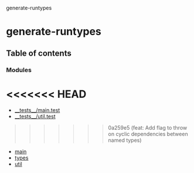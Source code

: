 generate-runtypes

# generate-runtypes

## Table of contents

### Modules

<<<<<<< HEAD
=======
- [\_\_tests\_\_/main.test](modules/__tests___main_test.md)
- [\_\_tests\_\_/util.test](modules/__tests___util_test.md)
>>>>>>> 0a259e5 (feat: Add flag to throw on cyclic dependencies between named types)
- [main](modules/main.md)
- [types](modules/types.md)
- [util](modules/util.md)
